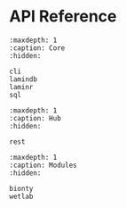 # API Reference

```{toctree}
:maxdepth: 1
:caption: Core
:hidden:

cli
lamindb
laminr
sql
```

```{toctree}
:maxdepth: 1
:caption: Hub
:hidden:

rest
```

```{toctree}
:maxdepth: 1
:caption: Modules
:hidden:

bionty
wetlab
```
